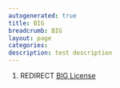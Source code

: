 ```yaml
---
autogenerated: true
title: BIG
breadcrumb: BIG
layout: page
categories: 
description: test description
---
```


1.  REDIRECT [BIG License](BIG_License)
